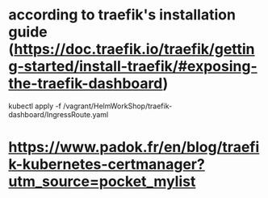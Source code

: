 # according to traefik's installation guide (https://doc.traefik.io/traefik/getting-started/install-traefik/#exposing-the-traefik-dashboard)
kubectl apply -f /vagrant/HelmWorkShop/traefik-dashboard/IngressRoute.yaml

# https://www.padok.fr/en/blog/traefik-kubernetes-certmanager?utm_source=pocket_mylist